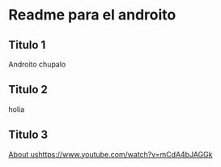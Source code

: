 # Readme para el androito

## Titulo 1

Androito chupalo

## Titulo 2

holia

## Titulo 3

[About us](https://www.youtube.com/watch?v=mCdA4bJAGGk)https://www.youtube.com/watch?v=mCdA4bJAGGk
